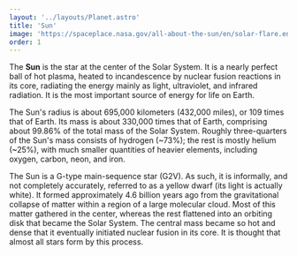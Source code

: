 ```yaml
---
layout: '../layouts/Planet.astro'
title: 'Sun'
image: 'https://spaceplace.nasa.gov/all-about-the-sun/en/solar-flare.en.jpg'
order: 1
---
```


The **Sun** is the star at the center of the Solar System. It is a nearly perfect ball of hot plasma, heated to incandescence by nuclear fusion reactions in its core, radiating the energy mainly as light, ultraviolet, and infrared radiation. It is the most important source of energy for life on Earth.

The Sun's radius is about 695,000 kilometers (432,000 miles), or 109 times that of Earth. Its mass is about 330,000 times that of Earth, comprising about 99.86% of the total mass of the Solar System. Roughly three-quarters of the Sun's mass consists of hydrogen (~73%); the rest is mostly helium (~25%), with much smaller quantities of heavier elements, including oxygen, carbon, neon, and iron.

The Sun is a G-type main-sequence star (G2V). As such, it is informally, and not completely accurately, referred to as a yellow dwarf (its light is actually white). It formed approximately 4.6 billion years ago from the gravitational collapse of matter within a region of a large molecular cloud. Most of this matter gathered in the center, whereas the rest flattened into an orbiting disk that became the Solar System. The central mass became so hot and dense that it eventually initiated nuclear fusion in its core. It is thought that almost all stars form by this process.
